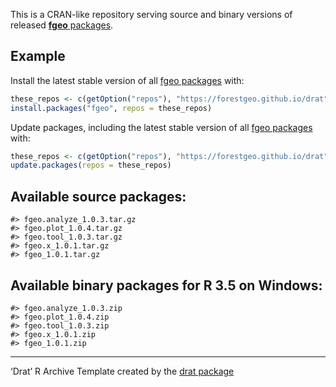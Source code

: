 
This is a CRAN-like repository serving source and binary versions of
released [**fgeo** packages](https://forestgeo.github.io/fgeo/).

## Example

Install the latest stable version of all [fgeo
packages](https://forestgeo.github.io/fgeo/) with:

``` r
these_repos <- c(getOption("repos"), "https://forestgeo.github.io/drat")
install.packages("fgeo", repos = these_repos)
```

Update packages, including the latest stable version of all [fgeo
packages](https://forestgeo.github.io/fgeo/) with:

``` r
these_repos <- c(getOption("repos"), "https://forestgeo.github.io/drat")
update.packages(repos = these_repos)
```

## Available source packages:

    #> fgeo.analyze_1.0.3.tar.gz
    #> fgeo.plot_1.0.4.tar.gz
    #> fgeo.tool_1.0.3.tar.gz
    #> fgeo.x_1.0.1.tar.gz
    #> fgeo_1.0.1.tar.gz

## Available binary packages for R 3.5 on Windows:

    #> fgeo.analyze_1.0.3.zip
    #> fgeo.plot_1.0.4.zip
    #> fgeo.tool_1.0.3.zip
    #> fgeo.x_1.0.1.zip
    #> fgeo_1.0.1.zip

-----

‘Drat’ R Archive Template created by the [drat
package](https://CRAN.R-project.org/package=drat)
